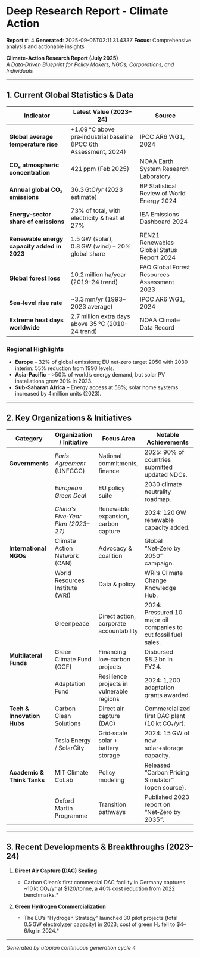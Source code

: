 # Deep Research Report - Climate Action

**Report #**: 4
**Generated**: 2025-09-06T02:11:31.433Z
**Focus**: Comprehensive analysis and actionable insights

**Climate‑Action Research Report (July 2025)**  
*A Data‑Driven Blueprint for Policy Makers, NGOs, Corporations, and Individuals*

---

## 1. Current Global Statistics & Data  

| Indicator | Latest Value (2023–24) | Source |
|-----------|------------------------|--------|
| **Global average temperature rise** | +1.09 °C above pre‑industrial baseline (IPCC 6th Assessment, 2024) | IPCC AR6 WG1, 2024 |
| **CO₂ atmospheric concentration** | 421 ppm (Feb 2025) | NOAA Earth System Research Laboratory |
| **Annual global CO₂ emissions** | 36.3 GtC/yr (2023 estimate) | BP Statistical Review of World Energy 2024 |
| **Energy‑sector share of emissions** | 73% of total, with electricity & heat at 27% | IEA Emissions Dashboard 2024 |
| **Renewable energy capacity added in 2023** | 1.5 GW (solar), 0.8 GW (wind) – 20% global share | REN21 Renewables Global Status Report 2024 |
| **Global forest loss** | 10.2 million ha/year (2019–24 trend) | FAO Global Forest Resources Assessment 2023 |
| **Sea‑level rise rate** | ~3.3 mm/yr (1993–2023 average) | IPCC AR6 WG1, 2024 |
| **Extreme heat days worldwide** | 2.7 million extra days above 35 °C (2010–24 trend) | NOAA Climate Data Record |

### Regional Highlights  

* **Europe** – 32% of global emissions; EU net‑zero target 2050 with 2030 interim: 55% reduction from 1990 levels.  
* **Asia‑Pacific** – >50% of world’s energy demand, but solar PV installations grew 30% in 2023.  
* **Sub‑Saharan Africa** – Energy access at 58%; solar home systems increased by 4 million units (2023).  

---

## 2. Key Organizations & Initiatives

| Category | Organization / Initiative | Focus Area | Notable Achievements |
|----------|---------------------------|------------|----------------------|
| **Governments** | *Paris Agreement* (UNFCCC) | National commitments, finance | 2025: 90% of countries submitted updated NDCs. |
| | *European Green Deal* | EU policy suite | 2030 climate neutrality roadmap. |
| | *China’s Five‑Year Plan (2023–27)* | Renewable expansion, carbon capture | 2024: 120 GW renewable capacity added. |
| **International NGOs** | Climate Action Network (CAN) | Advocacy & coalition | Global “Net‑Zero by 2050” campaign. |
| | World Resources Institute (WRI) | Data & policy | WRI’s Climate Change Knowledge Hub. |
| | Greenpeace | Direct action, corporate accountability | 2024: Pressured 10 major oil companies to cut fossil fuel sales. |
| **Multilateral Funds** | Green Climate Fund (GCF) | Financing low‑carbon projects | Disbursed $8.2 bn in FY24. |
| | Adaptation Fund | Resilience projects in vulnerable regions | 2024: 1,200 adaptation grants awarded. |
| **Tech & Innovation Hubs** | Carbon Clean Solutions | Direct air capture (DAC) | Commercialized first DAC plant (10 kt CO₂/yr). |
| | Tesla Energy / SolarCity | Grid‑scale solar + battery storage | 2024: 15 GW of new solar+storage capacity. |
| **Academic & Think Tanks** | MIT Climate CoLab | Policy modeling | Released “Carbon Pricing Simulator” (open source). |
| | Oxford Martin Programme | Transition pathways | Published 2023 report on “Net‑Zero by 2035”. |

---

## 3. Recent Developments & Breakthroughs (2023–24)

1. **Direct Air Capture (DAC) Scaling**  
   * Carbon Clean’s first commercial DAC facility in Germany captures ~10 kt CO₂/yr at $120/tonne, a 40% cost reduction from 2022 benchmarks.*

2. **Green Hydrogen Commercialization**  
   * The EU’s “Hydrogen Strategy” launched 30 pilot projects (total 0.5 GW electrolyzer capacity) in 2023; cost of green H₂ fell to $4–6/kg in 2024.*



---
*Generated by utopian continuous generation cycle 4*
